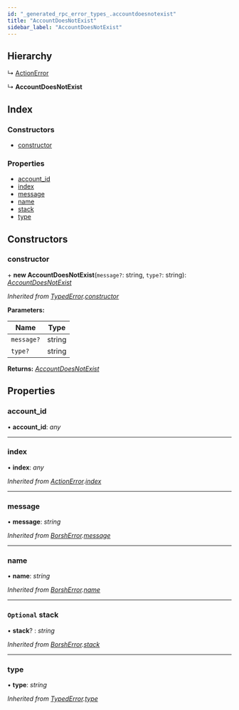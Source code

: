 ```yaml
---
id: "_generated_rpc_error_types_.accountdoesnotexist"
title: "AccountDoesNotExist"
sidebar_label: "AccountDoesNotExist"
---
```


## Hierarchy

  ↳ [ActionError](_generated_rpc_error_types_.actionerror.md)

  ↳ **AccountDoesNotExist**

## Index

### Constructors

* [constructor](_generated_rpc_error_types_.accountdoesnotexist.md#constructor)

### Properties

* [account_id](_generated_rpc_error_types_.accountdoesnotexist.md#account_id)
* [index](_generated_rpc_error_types_.accountdoesnotexist.md#index)
* [message](_generated_rpc_error_types_.accountdoesnotexist.md#message)
* [name](_generated_rpc_error_types_.accountdoesnotexist.md#name)
* [stack](_generated_rpc_error_types_.accountdoesnotexist.md#optional-stack)
* [type](_generated_rpc_error_types_.accountdoesnotexist.md#type)

## Constructors

###  constructor

\+ **new AccountDoesNotExist**(`message?`: string, `type?`: string): *[AccountDoesNotExist](_generated_rpc_error_types_.accountdoesnotexist.md)*

*Inherited from [TypedError](_utils_errors_.typederror.md).[constructor](_utils_errors_.typederror.md#constructor)*

**Parameters:**

Name | Type |
------ | ------ |
`message?` | string |
`type?` | string |

**Returns:** *[AccountDoesNotExist](_generated_rpc_error_types_.accountdoesnotexist.md)*

## Properties

###  account_id

• **account_id**: *any*

___

###  index

• **index**: *any*

*Inherited from [ActionError](_generated_rpc_error_types_.actionerror.md).[index](_generated_rpc_error_types_.actionerror.md#index)*

___

###  message

• **message**: *string*

*Inherited from [BorshError](_utils_serialize_.borsherror.md).[message](_utils_serialize_.borsherror.md#message)*

___

###  name

• **name**: *string*

*Inherited from [BorshError](_utils_serialize_.borsherror.md).[name](_utils_serialize_.borsherror.md#name)*

___

### `Optional` stack

• **stack**? : *string*

*Inherited from [BorshError](_utils_serialize_.borsherror.md).[stack](_utils_serialize_.borsherror.md#optional-stack)*

___

###  type

• **type**: *string*

*Inherited from [TypedError](_utils_errors_.typederror.md).[type](_utils_errors_.typederror.md#type)*
